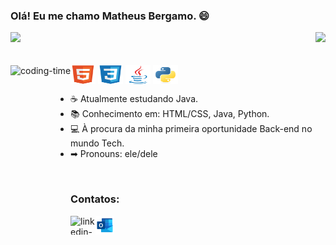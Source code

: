 ### Olá! Eu me chamo Matheus Bergamo. 😄

<div>
  <img  height="180em" src="https://github-readme-stats.vercel.app/api?username=MathBergamo&show_icons=true&theme=noctis_minimus&include_all_commits=true&count_private=true"/>
  <img align="right" height="180em" src="https://github-readme-stats.vercel.app/api/top-langs/?username=MathBergamo&layout=compact&langs_count=16&theme=noctis_minimus"/>
</div>
<br>
<div  align="left"> 
  <div style="display: inline_block"><br>
    <img align="left" height="250" alt="coding-time" src="code.gif">
    <img align="center" height="30" width="40" alt="html-icon" src="https://raw.githubusercontent.com/devicons/devicon/master/icons/html5/html5-original.svg">
    <img align="center" height="30" width="40" alt="css-icon" src="https://raw.githubusercontent.com/devicons/devicon/master/icons/css3/css3-original.svg">
    <img align="center" height="30" width="40" alt="java-icon" src="https://raw.githubusercontent.com/devicons/devicon/master/icons/java/java-original.svg">
    <img align="center" height="30" width="40" alt="python-icon" src="https://raw.githubusercontent.com/devicons/devicon/master/icons/python/python-original.svg">
   </div>
   
- ☕ Atualmente estudando Java.
- 📚 Conhecimento em: HTML/CSS, Java, Python.
- 💻 À procura da minha primeira oportunidade Back-end no mundo Tech.
- ➡ Pronouns: ele/dele

<div style="display: inline_block"><br>
<h3 align="left">Contatos:</h1>
<a href = "https://www.linkedin.com/in/matheusbergamo/">
<img align="left" height="30" width="40" alt="linkedin-icon" src="https://cdn.jsdelivr.net/gh/devicons/devicon/icons/linkedin/linkedin-original.svg" />
</a>
   <a href = "mailto: matheusbergamo@hotmail.com">
      <img height="30" alt="outlook.icon" src="outlook.svg">
      </a>
</div>
